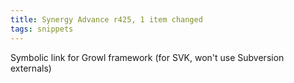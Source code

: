 ```yaml
---
title: Synergy Advance r425, 1 item changed
tags: snippets
---
```


Symbolic link for Growl framework (for SVK, won't use Subversion externals)
